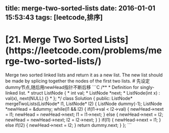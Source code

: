 title: merge-two-sorted-lists
date: 2016-01-01 15:53:43
tags: [leetcode,排序]
---
<h1>[21. Merge Two Sorted Lists](https://leetcode.com/problems/merge-two-sorted-lists/)</h1><!-- more -->
Merge two sorted linked lists and return it as a new list. The new list should be made by splicing together the nodes of the first two lists.
# 先设定dummy节点,随后用newHead指针不断后移
```C
/**
 * Definition for singly-linked list.
 * struct ListNode {
 *     int val;
 *     ListNode *next;
 *     ListNode(int x) : val(x), next(NULL) {}
 * };
 */
class Solution {
public:
    ListNode* mergeTwoLists(ListNode* l1, ListNode* l2) {
        ListNode dummy(-1);
        ListNode *newHead = &dummy;
        while(l1 && l2) {
            if(l1->val < l2->val) {
                newHead->next = l1; newHead = newHead->next;
                l1 = l1->next;
            } else {
                newHead->next = l2; newHead = newHead->next;
                l2 = l2->next;
            }
        }
        if(l1) {
            newHead->next = l1;
        } else if(l2) {
            newHead->next = l2;
        }
        return dummy.next;
    }
};
```

